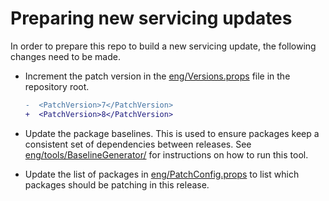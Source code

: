 Preparing new servicing updates
===============================

In order to prepare this repo to build a new servicing update, the following changes need to be made.

* Increment the patch version in the [eng/Versions.props](/eng/Versions.props) file in the repository root.

    ```diff
    -  <PatchVersion>7</PatchVersion>
    +  <PatchVersion>8</PatchVersion>
    ```

* Update the package baselines. This is used to ensure packages keep a consistent set of dependencies between releases.
  See [eng/tools/BaselineGenerator/](/eng/tools/BaselineGenerator/README.md) for instructions on how to run this tool.

* Update the list of packages in [eng/PatchConfig.props](/eng/PatchConfig.props) to list which packages should be patching in this release.
